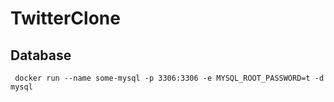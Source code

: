 # TwitterClone

## Database

```docker
 docker run --name some-mysql -p 3306:3306 -e MYSQL_ROOT_PASSWORD=t -d mysql
```

